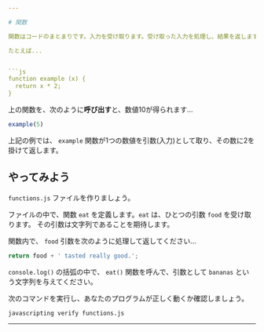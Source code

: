 ```yaml
---

# 関数

関数はコードのまとまりです。入力を受け取ります。受け取った入力を処理し、結果を返します。

たとえば...


```js
function example (x) {
  return x * 2;
}
```

上の関数を、次のように**呼び出す**と、数値10が得られます...

```js
example(5)
```

上記の例では、 `example` 関数が1つの数値を引数(入力)として取り、その数に2を掛けて返します。

## やってみよう


`functions.js` ファイルを作りましょう。


ファイルの中で、関数 `eat` を定義します。`eat` は、ひとつの引数 `food` を受け取ります。
その引数は文字列であることを期待します。

関数内で、 `food` 引数を次のように処理して返してください...

```js
return food + ' tasted really good.';
```

`console.log()` の括弧の中で、 `eat()` 関数を呼んで、引数として `bananas` という文字列を与えてください。

次のコマンドを実行し、あなたのプログラムが正しく動くか確認しましょう。

`javascripting verify functions.js`

---
```

